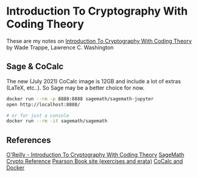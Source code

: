 # Introduction To Cryptography With Coding Theory

These are my notes on [Introduction To Cryptography With Coding Theory](https://learning.oreilly.com/library/view/introduction-to-cryptography/9780136758181/) by Wade Trappe, Lawrence C. Washington

## Sage & CoCalc

The new (July 2021) CoCalc image is 12GB and include a lot of extras (LaTeX, etc..).
So Sage may be a better choice for now.

```bash
docker run --rm -p 8888:8888 sagemath/sagemath-jupyter
open http://localhost:8888/

# or for just a console
docker run --rm -it sagemath/sagemath
```

## References

[O'Reilly - Introduction To Cryptography With Coding Theory](https://learning.oreilly.com/library/view/introduction-to-cryptography/9780136758181/)
[SageMath Crypto Reference](https://doc.sagemath.org/pdf/en/reference/cryptography/cryptography.pdf)
[Pearson Book site (exercises and erata)](https://media.pearsoncmg.com/ph/esm/esm_trappe_crypt3e_20/trappe_crypt3e_main.html)
[CoCalc and Docker](https://doc.cocalc.com/docker-image.html)

```

```
